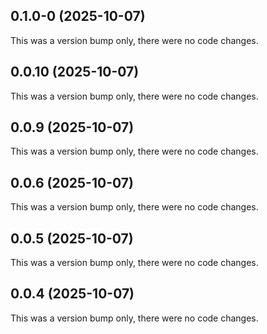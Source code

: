 ## 0.1.0-0 (2025-10-07)

This was a version bump only, there were no code changes.

## 0.0.10 (2025-10-07)

This was a version bump only, there were no code changes.

## 0.0.9 (2025-10-07)

This was a version bump only, there were no code changes.

## 0.0.6 (2025-10-07)

This was a version bump only, there were no code changes.

## 0.0.5 (2025-10-07)

This was a version bump only, there were no code changes.

## 0.0.4 (2025-10-07)

This was a version bump only, there were no code changes.